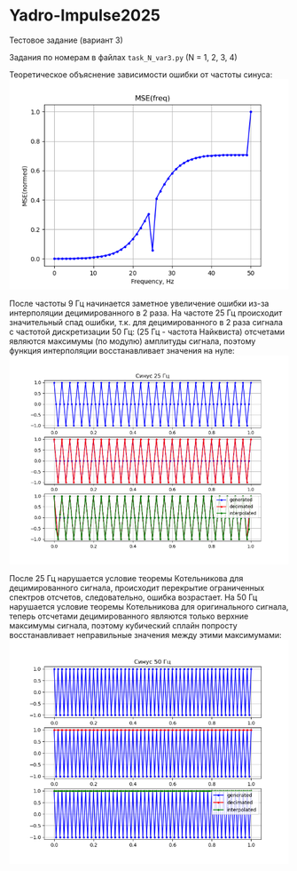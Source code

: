 # Yadro-Impulse2025
Тестовое задание (вариант 3)

Задания по номерам в файлах `task_N_var3.py` (N = 1, 2, 3, 4)

Теоретическое объяснение зависимости ошибки от частоты синуса:
![Зависимость среднеквадратичной ошибки от частоты синуса](https://github.com/ChaosAroundY0u/Yadro-Impulse2025/blob/main/tasks/task_4_var3.png)

После частоты 9 Гц начинается заметное увеличение ошибки из-за интерполяции децимированного в 2 раза.
На частоте 25 Гц происходит значительный спад ошибки, т.к. для децимированного в 2 раза сигнала с частотой дискретизации 50 Гц: (25 Гц - частота Найквиста) отсчетами являются максимумы (по модулю) амплитуды сигнала, поэтому функция интерполяции восстанавливает значения на нуле:
![25Hz](https://github.com/ChaosAroundY0u/Yadro-Impulse2025/blob/main/tasks/task_4_var3_25Hz.png)

После 25 Гц нарушается условие теоремы Котельникова для децимированного сигнала, происходит перекрытие ограниченных спектров отсчетов, следовательно, ошибка возрастает.
На 50 Гц нарушается условие теоремы Котельникова для оригинального сигнала, теперь отсчетами децимированного являются только верхние максимумы сигнала, поэтому кубический сплайн попросту восстанавливает неправильные значения между этими максимумами:
![50Hz](https://github.com/ChaosAroundY0u/Yadro-Impulse2025/blob/main/tasks/task_4_var3_50Hz.png)

